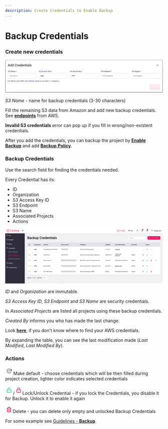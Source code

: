 ```yaml
---
description: Create Credentials to Enable Backup
---
```


# Backup Credentials

### Create new credentials

![Fig. 1: Add Credentials](<../.gitbook/assets/add backup cred.png>)

_S3 Name_ - name for backup credentials (3-30 characters)

Fill the remaining S3 data from Amazon and add new backup credentials. See [**endpoints**](https://docs.aws.amazon.com/general/latest/gr/s3.html) from AWS.

**Invalid S3 credentials** error can pop up if you fill in wrong/non-existent credentials.

After you add the credentials, you can backup the project by [**Enable Backup**](https://itera.gitbook.io/taikun/user-guide-1/manager/projects/project-details#enable-disable-backup) and add [**Backup** **Policy**](https://itera.gitbook.io/taikun/user-guide-1/manager/projects/project-details#backup-policy).



### Backup Credentials

Use the search field for finding the credentials needed.

Every Credential has its:

* ID
* Organization
* S3 Access Key ID
* S3 Endpoint
* S3 Name
* Associated Projects
* Actions

![Fig. 2: Backup Credentials](<../.gitbook/assets/backup over (3).png>)

_ID_ and _Organization_ are immutable.

_S3 Access Key ID_, _S3 Endpoint_ and _S3 Name_ are security credentials.

In _Associated Projects_ are listed all projects using these backup credentials.

_Created By_ informs you who has made the last change.

Look [**here**](https://itera.gitbook.io/taikun/guidelines/create-credentials/where-to-find-credentials#aws), if you don't know where to find your AWS credentials.



By expanding the table, you can see the last modification made (_Last Modified_, _Last Modified By_).



### Actions

![](<../.gitbook/assets/make default.png>)Make default - choose credentials which will be then filled during project creation, lighter color indicates selected credentials

![](<../.gitbook/assets/lock (3).png>)/![](../.gitbook/assets/unlock.png)Lock/Unlock Credential - if you lock the Credentials, you disable it for Backup. Unlock it to enable it again

![](<../.gitbook/assets/delete (2).png>)Delete - you can delete only empty and unlocked Backup Credentials



For some example see [Guidelines - **Backup**](https://itera.gitbook.io/taikun/guidelines/backup-monitoring-lock-reboot#enable-disable-backup).
